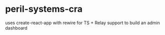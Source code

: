 # peril-systems-cra
uses create-react-app with rewire for TS + Relay support to build an admin dashboard
